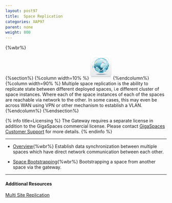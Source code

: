 ```yaml
---
layout: post97
title:  Space Replication
categories: XAP97
parent: none
weight: 800
---
```


{%wbr%}

{%section%}
{%column width=10% %}
![fifo-groups.png](/attachment_files/subject/multisite.png)
{%endcolumn%}
{%column width=90% %}
Multiple space replication is the ability to replicate state between different deployed spaces, i.e different cluster of space instances. Where each of the space instances of each of the spaces are reachable via network to the other. In some cases, this may even be across WAN using VPN or other mechanism to establish a VLAN.
{%endcolumn%}
{%endsection%}



{% info title=Licensing %}
The Gateway requires a separate license in addition to the GigaSpaces commercial license. Please contact [GigaSpaces Customer Support](http://www.gigaspaces.com/content/customer-support-services) for more details.
{% endinfo %}


<hr/>

- [Overview](./multi-space-replication-over-the-lan-or-vpn.html){%wbr%}
Establish data synchronization between multiple spaces which have direct network communication between each other.

- [Space Bootstrapping](./replication-gateway-lan-bootstrapping-process.html){%wbr%}
Bootstrapping a space from another space via the gateway.

<hr/>

#### Additional Resources

[Multi Site Replication](./multi-site-replication-overview.html)